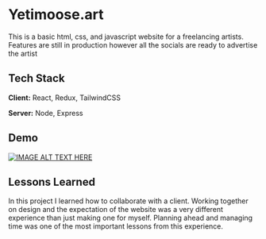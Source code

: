 # Yetimoose.art

This is a basic html, css, and javascript website for a freelancing artists. Features are still in production however all the socials are ready to advertise the artist
## Tech Stack

**Client:** React, Redux, TailwindCSS

**Server:** Node, Express


## Demo
[![IMAGE ALT TEXT HERE](https://img.youtube.com/vi/9HBeKW0oT60/0.jpg)](https://www.youtube.com/watch?v=9HBeKW0oT60)


## Lessons Learned

In this project I learned how to collaborate with a client. Working together on design and the expectation of the website was a very different experience than just making one for myself. Planning ahead and managing time was one of the most important lessons from this experience.
